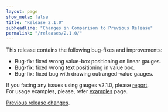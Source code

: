 ```yaml
---
layout: page
show_meta: false
title: "Release 2.1.0"
subheadline: "Changes in Comparison to Previous Release"
permalink: "/releases/2.1.0/"
---
```


This release contains the following bug-fixes and improvements:

 - Bug-fix: fixed wrong value-box positioning on linear gauges.
 - Bug-fix: fixed wrong text positioning in value box.
 - Bug-fix: fixed bug with drawing outranged-value gauges.

If you facing any issues using gauges v2.1.0, please [report](https://github.com/Mikhus/canvas-gauges/issues).  
For usage examples, please, refer [examples]({{site.url}}/documentation/examples/) page.

[Previous release changes]({{site.url}}/releases/2.0.8/).
